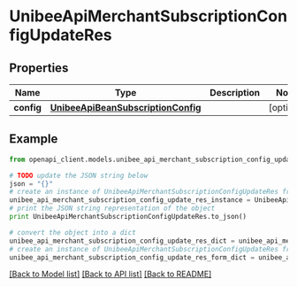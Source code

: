 # UnibeeApiMerchantSubscriptionConfigUpdateRes


## Properties

Name | Type | Description | Notes
------------ | ------------- | ------------- | -------------
**config** | [**UnibeeApiBeanSubscriptionConfig**](UnibeeApiBeanSubscriptionConfig.md) |  | [optional] 

## Example

```python
from openapi_client.models.unibee_api_merchant_subscription_config_update_res import UnibeeApiMerchantSubscriptionConfigUpdateRes

# TODO update the JSON string below
json = "{}"
# create an instance of UnibeeApiMerchantSubscriptionConfigUpdateRes from a JSON string
unibee_api_merchant_subscription_config_update_res_instance = UnibeeApiMerchantSubscriptionConfigUpdateRes.from_json(json)
# print the JSON string representation of the object
print UnibeeApiMerchantSubscriptionConfigUpdateRes.to_json()

# convert the object into a dict
unibee_api_merchant_subscription_config_update_res_dict = unibee_api_merchant_subscription_config_update_res_instance.to_dict()
# create an instance of UnibeeApiMerchantSubscriptionConfigUpdateRes from a dict
unibee_api_merchant_subscription_config_update_res_form_dict = unibee_api_merchant_subscription_config_update_res.from_dict(unibee_api_merchant_subscription_config_update_res_dict)
```
[[Back to Model list]](../README.md#documentation-for-models) [[Back to API list]](../README.md#documentation-for-api-endpoints) [[Back to README]](../README.md)


